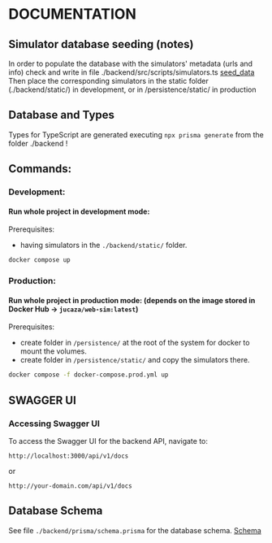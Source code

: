 # DOCUMENTATION
## Simulator database seeding (notes)
In order to populate the database with the simulators' metadata (urls and info)
check and write in file ./backend/src/scripts/simulators.ts
[seed_data](backend/src/scripts/simulators.ts)
Then place the corresponding simulators in the static folder
(./backend/static/) in development, or in /persistence/static/ in production

## Database and Types
Types for TypeScript are generated executing ```npx prisma generate``` from the folder ./backend !

## Commands:
### Development:
#### Run whole project in development mode:

Prerequisites:
- having simulators in the `./backend/static/` folder.

```bash
docker compose up
```
### Production:
#### Run whole project in production mode: (depends on the image stored in Docker Hub -> `jucaza/web-sim:latest`)

Prerequisites:
- create folder in `/persistence/` at the root of the system for docker to mount the volumes.
- create folder in `/persistence/static/` and copy the simulators there.

```bash
docker compose -f docker-compose.prod.yml up
```

## SWAGGER UI
### Accessing Swagger UI
To access the Swagger UI for the backend API, navigate to:

```
http://localhost:3000/api/v1/docs
```
or
```
http://your-domain.com/api/v1/docs
```

## Database Schema
See file `./backend/prisma/schema.prisma` for the database schema.
[Schema](backend/prisma/schema.prisma)
